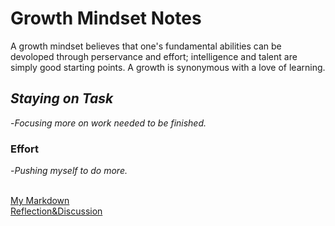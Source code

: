 # Growth Mindset Notes
A growth mindset believes that one's fundamental abilities can be devoloped through perservance and effort; intelligence and talent are simply good starting points. A growth is synonymous with a love of learning.
## *Staying on Task*
-*Focusing more on work needed to be finished.*
### Effort
-*Pushing myself to do more.*

<br>[My Markdown](https://mwash223.github.io/reading-notes/markeddownnotes)</br>
[Reflection&Discussion](https://github.com/Mwash223/reading-notes/edit/main/Reflection&Discussion.md)
